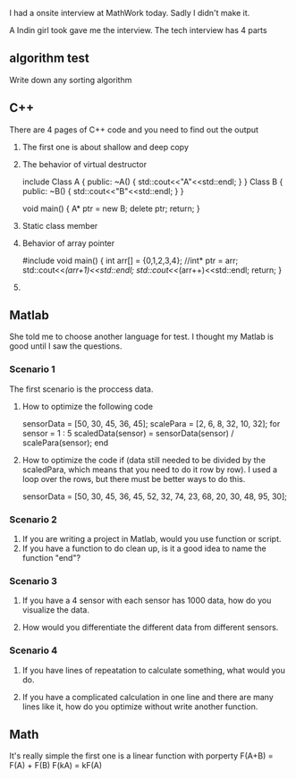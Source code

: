 


I had a onsite interview at MathWork today. Sadly I didn't make it.

A Indin girl took gave me the interview.
The tech interview has 4 parts

## algorithm test

Write down any sorting algorithm

## C++

There are 4 pages of C++ code and you need to find out the output

1. The first one is about shallow and deep copy 
1. The behavior of virtual destructor

	include <iostream>
	Class A
	{
	public:
		~A()
		{
			std::cout<<"A"<<std::endl;
		}
	}
	Class B
	{
	public:
		~B()
		{
			std::cout<<"B"<<std::endl;
		}
	}
	
	void main()
	{
		A* ptr = new B;
		delete ptr;
		return;
	}
	
	
1. Static class member 
1. Behavior of array pointer

	#include <iostream>
	void main()
	{
		int arr[] = {0,1,2,3,4};
		//int* ptr = arr;
		std::cout<<*(arr+1)<<std::endl;
		std::cout<<*(arr++)<<std::endl;
		return;
	}

1. 


## Matlab

She told me to choose another language for test. I thought my Matlab is good until I saw the questions.

### Scenario 1

The first scenario is the proccess data.

1. How to optimize the following code

	sensorData = [50, 30, 45, 36, 45];
	scalePara = [2, 6, 8, 32, 10, 32];
	for sensor = 1 : 5
		scaledData(sensor) = sensorData(sensor) / scalePara(sensor);
	end

2. How to optimize the code if (data still needed to be divided by the scaledPara, which means that you need to do it row by row). I used a loop over the rows, but there must be better ways to do this.
	
	sensorData = [50, 30, 45, 36, 45,
			52, 32, 74, 23, 68,
			20, 30, 48, 95, 30];

### Scenario 2

1. If you are writing a project in Matlab, would you use function or script.
2. If you have a function to do clean up, is it a good idea to name the function "end"?

### Scenario 3

1. If you have a 4 sensor with each sensor has 1000 data, how do you visualize the data.

2. How would you differentiate the different data from different sensors.

### Scenario 4

1. If you have lines of repeatation to calculate something, what would you do.

2. If you have a complicated calculation in one line and there are many lines like it, how do you optimize without write another function.


## Math

It's really simple the first one is a linear function with porperty 
F(A+B) = F(A) + F(B)
F(kA) = kF(A)


